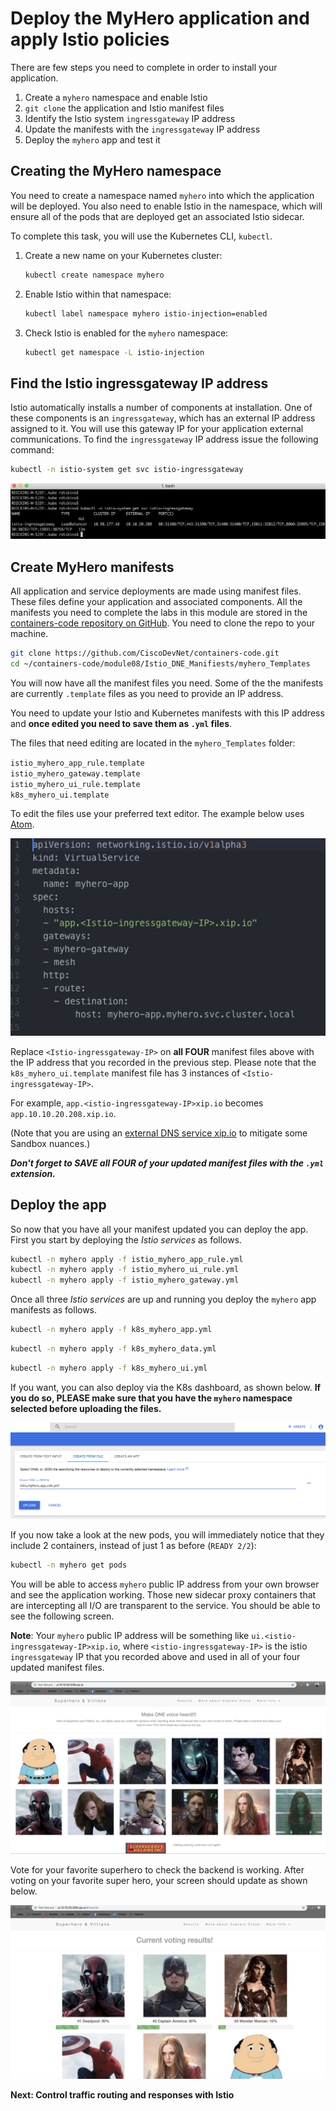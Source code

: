 # Deploy the MyHero application and apply Istio policies

There are few steps you need to complete in order to install your application.

1. Create a `myhero` namespace and enable Istio
2. `git clone` the application and Istio manifest files
3. Identify the Istio system `ingressgateway` IP address
4. Update the manifests with the `ingressgateway` IP address
5. Deploy the `myhero` app and test it

## Creating the MyHero namespace
You need to create a namespace named `myhero` into which the application will be deployed. You also need to enable Istio in the namespace, which will ensure all of the pods that are deployed get an associated Istio sidecar.

To complete this task, you will use the Kubernetes CLI, `kubectl`.

1. Create a new name on your Kubernetes cluster:
    ```bash
    kubectl create namespace myhero
    ```

2. Enable Istio within that namespace:
    ```bash
    kubectl label namespace myhero istio-injection=enabled
    ```

3. Check Istio is enabled for the `myhero` namespace:
    ```bash
    kubectl get namespace -L istio-injection
    ```
## Find the Istio ingressgateway IP address

Istio automatically installs a number of components at installation. One of these components is an `ingressgateway`, which has an external IP address assigned to it. You will use this gateway IP for your application external communications. To find the `ingressgateway` IP address issue the following command:

```bash
kubectl -n istio-system get svc istio-ingressgateway
```

![alt text][kubectl_get_istio_gateway_ip]

[kubectl_get_istio_gateway_ip]: Istio_DNE_Images/kubectl_get_istio_gateway_ip.png

## Create MyHero manifests
All application and service deployments are made using manifest files. These files define your application and associated components. All the manifests you need to complete the labs in this module are stored in the [containers-code repository on GitHub](https://github.com/CiscoDevNet/containers-code). You need to clone the repo to your machine.

```bash
git clone https://github.com/CiscoDevNet/containers-code.git
cd ~/containers-code/module08/Istio_DNE_Manifiests/myhero_Templates
```

You will now have all the manifest files you need.
Some of the the manifests are currently `.template` files as you need to provide an IP address.

You need to update your Istio and Kubernetes manifests with this IP address and **once edited you need to save them as `.yml` files**.

The files that need editing are located in the `myhero_Templates` folder:

`istio_myhero_app_rule.template`<br>
`istio_myhero_gateway.template`<br>
`istio_myhero_ui_rule.template`<br>
`k8s_myhero_ui.template`<br>

To edit the files use your preferred text editor.
The example below uses [Atom](https://atom.io/).

![alt text][Istio-manifest-edit-example]

[Istio-manifest-edit-example]:Istio_DNE_Images/Istio-manifest-edit-example.png

Replace `<Istio-ingressgateway-IP>` on **all FOUR** manifest files above with the IP address that you recorded in the previous step. Please note that the `k8s_myhero_ui.template` manifest file has 3 instances of `<Istio-ingressgateway-IP>`.

For example, `app.<istio-ingressgateway-IP>xip.io` becomes `app.10.10.20.208.xip.io`.

(Note that you are using an [external DNS service xip.io](http://xip.io/) to mitigate some Sandbox nuances.)

***Don't forget to SAVE all FOUR of your updated manifest files with the `.yml` extension.***

## Deploy the app
So now that you have all your manifest updated you can deploy the app. First you start by deploying the _Istio services_ as follows.
```bash
kubectl -n myhero apply -f istio_myhero_app_rule.yml
kubectl -n myhero apply -f istio_myhero_ui_rule.yml
kubectl -n myhero apply -f istio_myhero_gateway.yml
```

Once all three _Istio services_ are up and running you deploy the `myhero` app manifests as follows.

```bash
kubectl -n myhero apply -f k8s_myhero_app.yml
```
```bash
kubectl -n myhero apply -f k8s_myhero_data.yml
```
```bash
kubectl -n myhero apply -f k8s_myhero_ui.yml
```

If you want, you can also deploy via the K8s dashboard, as shown below. **If you do so, PLEASE make sure that you have the `myhero` namespace selected before uploading the files.**

![alt text][k8s_dash_create]

[k8s_dash_create]:Istio_DNE_Images/k8s_dash_create.png

If you now take a look at the new pods, you will immediately notice that they include 2 containers, instead of just 1 as before (`READY 2/2`):

```bash
kubectl -n myhero get pods
```

You will be able to access `myhero` public IP address from your own browser and see the application working. Those new sidecar proxy containers that are intercepting all I/O are transparent to the service. You should be able to see the following screen.

**Note**: Your `myhero` public IP address will be something like `ui.<istio-ingressgateway-IP>xip.io`, where `<istio-ingressgateway-IP>` is the istio `ingressgateway` IP that you recorded above and used in all of your four updated manifest files.

![alt text][myhero_working]

[myhero_working]:Istio_DNE_Images/myhero_working.png

Vote for your favorite superhero to check the backend is working. After voting on your favorite super hero, your screen should update as shown below.

![alt text][myhero_backend]

[myhero_backend]:Istio_DNE_Images/myhero_backend.png

**Next: Control traffic routing and responses with Istio**
